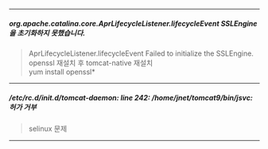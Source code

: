 ***
##### org.apache.catalina.core.AprLifecycleListener.lifecycleEvent SSLEngine을 초기화하지 못했습니다.
> AprLifecycleListener.lifecycleEvent Failed to initialize the SSLEngine.   
openssl 재설치 후 tomcat-native 재설치   
yum install openssl*
***
##### /etc/rc.d/init.d/tomcat-daemon: line 242: /home/jnet/tomcat9/bin/jsvc: 허가 거부   
> selinux 문제
***
